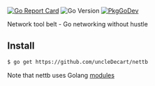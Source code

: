 [![Go Report Card](https://goreportcard.com/badge/github.com/uncleDecart/nettb?style=flat-square)](https://goreportcard.com/report/github.com/spf13/viper)
![Go Version](https://img.shields.io/badge/go%20version-%3E=1.17-61CFDD.svg?style=flat-square)
[![PkgGoDev](https://pkg.go.dev/badge/mod/github.com/uncleDecart/nettb)](https://pkg.go.dev/mod/github.com/uncleDecart/nettb)

Network tool belt - Go networking without hustle 


## Install

```bash
$ go get https://github.com/uncleDecart/nettb
```
Note that nettb uses Golang [modules](https://github.com/golang/go/wiki/Modules)
